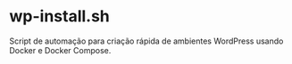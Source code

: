 # wp-install.sh
Script de automação para criação rápida de ambientes WordPress usando Docker e Docker Compose.
